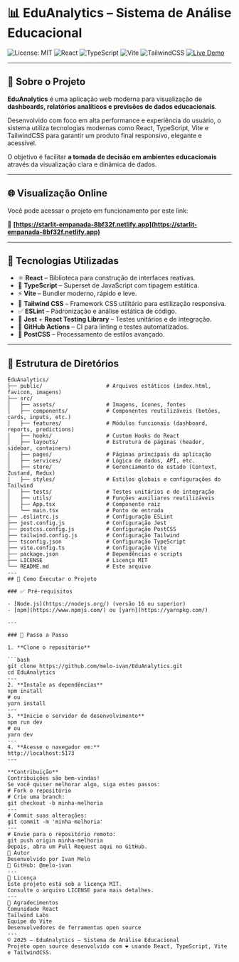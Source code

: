 # 📊 EduAnalytics – Sistema de Análise Educacional

![License: MIT](https://img.shields.io/badge/License-MIT-green.svg)
![React](https://img.shields.io/badge/React-18-blue.svg)
![TypeScript](https://img.shields.io/badge/TypeScript-4.9-blue.svg)
![Vite](https://img.shields.io/badge/Vite-4.0-yellow.svg)
![TailwindCSS](https://img.shields.io/badge/TailwindCSS-3.0-green.svg)
[![Live Demo](https://img.shields.io/badge/Demo-online-success)](https://starlit-empanada-8bf32f.netlify.app)

---

## 🔮 Sobre o Projeto

**EduAnalytics** é uma aplicação web moderna para visualização de **dashboards, relatórios analíticos e previsões de dados educacionais**.

Desenvolvido com foco em alta performance e experiência do usuário, o sistema utiliza tecnologias modernas como React, TypeScript, Vite e TailwindCSS para garantir um produto final responsivo, elegante e acessível.

O objetivo é facilitar **a tomada de decisão em ambientes educacionais** através da visualização clara e dinâmica de dados.

---

## 🌐 Visualização Online

Você pode acessar o projeto em funcionamento por este link:

🔗 **[https://starlit-empanada-8bf32f.netlify.app](https://starlit-empanada-8bf32f.netlify.app)**

---

## 🧱 Tecnologias Utilizadas

- ⚛️ **React** – Biblioteca para construção de interfaces reativas.
- 🧠 **TypeScript** – Superset de JavaScript com tipagem estática.
- ⚡ **Vite** – Bundler moderno, rápido e leve.
- 🎨 **Tailwind CSS** – Framework CSS utilitário para estilização responsiva.
- ✅ **ESLint** – Padronização e análise estática de código.
- 🧪 **Jest** + **React Testing Library** – Testes unitários e de integração.
- 🔁 **GitHub Actions** – CI para linting e testes automatizados.
- 🧵 **PostCSS** – Processamento de estilos avançado.

---

## 📁 Estrutura de Diretórios

```plaintext
EduAnalytics/
├── public/                    # Arquivos estáticos (index.html, favicon, imagens)
├── src/
│   ├── assets/                # Imagens, ícones, fontes
│   ├── components/            # Componentes reutilizáveis (botões, cards, inputs, etc.)
│   ├── features/              # Módulos funcionais (dashboard, reports, predictions)
│   ├── hooks/                 # Custom Hooks do React
│   ├── layouts/               # Estrutura de páginas (header, sidebar, containers)
│   ├── pages/                 # Páginas principais da aplicação
│   ├── services/              # Lógica de dados, API, etc.
│   ├── store/                 # Gerenciamento de estado (Context, Zustand, Redux)
│   ├── styles/                # Estilos globais e configurações do Tailwind
│   ├── tests/                 # Testes unitários e de integração
│   ├── utils/                 # Funções auxiliares reutilizáveis
│   ├── App.tsx                # Componente raiz
│   └── main.tsx               # Ponto de entrada
├── .eslintrc.js               # Configuração ESLint
├── jest.config.js             # Configuração Jest
├── postcss.config.js          # Configuração PostCSS
├── tailwind.config.js         # Configuração Tailwind
├── tsconfig.json              # Configuração TypeScript
├── vite.config.ts             # Configuração Vite
├── package.json               # Dependências e scripts
├── LICENSE                    # Licença MIT
└── README.md                  # Este arquivo
---
## 🚀 Como Executar o Projeto

### ✅ Pré-requisitos

- [Node.js](https://nodejs.org/) (versão 16 ou superior)
- [npm](https://www.npmjs.com/) ou [yarn](https://yarnpkg.com/)

---

### 🧪 Passo a Passo

1. **Clone o repositório**

```bash
git clone https://github.com/melo-ivan/EduAnalytics.git
cd EduAnalytics
---
2. **Instale as dependências**
npm install
# ou
yarn install
---
3. **Inicie o servidor de desenvolvimento**
npm run dev
# ou
yarn dev
---
4. **Acesse o navegador em:**
http://localhost:5173
---

**Contribuição**
Contribuições são bem-vindas!
Se você quiser melhorar algo, siga estes passos:
# Fork o repositório
# Crie uma branch:
git checkout -b minha-melhoria
---
# Commit suas alterações:
git commit -m 'minha melhoria'
---
# Envie para o repositório remoto:
git push origin minha-melhoria
Depois, abra um Pull Request aqui no GitHub.
👤 Autor
Desenvolvido por Ivan Melo
🔗 GitHub: @melo-ivan
---
📄 Licença
Este projeto está sob a licença MIT.
Consulte o arquivo LICENSE para mais detalhes.
---
📢 Agradecimentos
Comunidade React
Tailwind Labs
Equipe do Vite
Desenvolvedores de ferramentas open source
---
© 2025 — EduAnalytics – Sistema de Análise Educacional
Projeto open source desenvolvido com ❤️ usando React, TypeScript, Vite e TailwindCSS.
